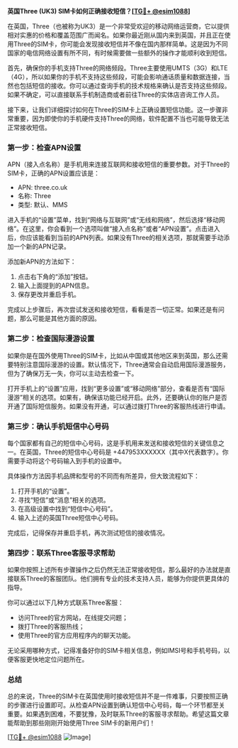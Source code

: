 **英国Three (UK3) SIM卡如何正确接收短信？[[TG💪+ @esim1088](https://t.me/s/esim1088)]**

在英国，Three（也被称为UK3）是一个非常受欢迎的移动网络运营商，它以提供相对实惠的价格和覆盖范围广而闻名。如果你最近刚从国内来到英国，并且正在使用Three的SIM卡，你可能会发现接收短信并不像在国内那样简单。这是因为不同国家的电信网络设置有所不同，有时候需要做一些额外的操作才能顺利收到短信。

首先，确保你的手机支持Three的网络频段。Three主要使用UMTS（3G）和LTE（4G），所以如果你的手机不支持这些频段，可能会影响通话质量和数据连接，当然也包括短信的接收。你可以通过查询手机的技术规格来确认是否支持这些频段。如果不确定，可以直接联系手机制造商或者前往Three的实体店咨询工作人员。

接下来，让我们详细探讨如何在Three的SIM卡上正确设置短信功能。这一步骤非常重要，因为即使你的手机硬件支持Three的网络，软件配置不当也可能导致无法正常接收短信。

### 第一步：检查APN设置

APN（接入点名称）是手机用来连接互联网和接收短信的重要参数。对于Three的SIM卡，正确的APN设置应该是：

- APN: three.co.uk  
- 名称: Three  
- 类型: 默认、MMS  

进入手机的“设置”菜单，找到“网络与互联网”或“无线和网络”，然后选择“移动网络”。在这里，你会看到一个选项叫做“接入点名称”或者“APN设置”。点击进入后，你应该能看到当前的APN列表。如果没有Three的相关选项，那就需要手动添加一个新的APN记录。

添加新APN的方法如下：
1. 点击右下角的“添加”按钮。
2. 输入上面提到的APN信息。
3. 保存更改并重启手机。

完成以上步骤后，再次尝试发送和接收短信，看看是否一切正常。如果还是有问题，那么可能是其他方面的原因。

### 第二步：检查国际漫游设置

如果你是在国外使用Three的SIM卡，比如从中国或其他地区来到英国，那么还需要特别注意国际漫游的设置。默认情况下，Three通常会自动启用国际漫游服务，但为了确保万无一失，你可以主动去检查一下。

打开手机上的“设置”应用，找到“更多设置”或“移动网络”部分，查看是否有“国际漫游”相关的选项。如果有，确保该功能已经开启。此外，还要确认你的账户是否开通了国际短信服务。如果没有开通，可以通过拨打Three的客服热线进行申请。

### 第三步：确认手机短信中心号码

每个国家都有自己的短信中心号码，这是手机用来发送和接收短信的关键信息之一。在英国，Three的短信中心号码是 +447953XXXXXX（其中X代表数字）。你需要手动将这个号码输入到手机的设置中。

具体操作方法因手机品牌和型号的不同而有所差异，但大致流程如下：
1. 打开手机的“设置”。
2. 寻找“短信”或“消息”相关的选项。
3. 在高级设置中找到“短信中心号码”。
4. 输入上述的英国Three短信中心号码。

完成后，记得保存并重启手机，再次测试短信的接收情况。

### 第四步：联系Three客服寻求帮助

如果你按照上述所有步骤操作之后仍然无法正常接收短信，那么最好的办法就是直接联系Three的客服团队。他们拥有专业的技术支持人员，能够为你提供更具体的指导。

你可以通过以下几种方式联系Three客服：
- 访问Three的官方网站，在线提交问题；
- 拨打Three的客服热线；
- 使用Three的官方应用程序内的聊天功能。

无论采用哪种方式，记得准备好你的SIM卡相关信息，例如IMSI号和手机号码，以便客服更快地定位问题所在。

### 总结

总的来说，Three的SIM卡在英国使用时接收短信并不是一件难事，只要按照正确的步骤进行设置即可。从检查APN设置到确认短信中心号码，每一个环节都至关重要。如果遇到困难，不要犹豫，及时联系Three的客服寻求帮助。希望这篇文章能帮助到那些刚刚开始使用Three SIM卡的新用户们！

[[TG💪+ @esim1088](https://t.me/s/esim1088) ![Image](https://i.postimg.cc/4NQfJmqS/Snipaste-2025-05-13-00-14-12.png)]